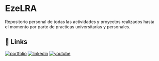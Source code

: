 # EzeLRA
 Repositorio personal de todas las actividades y proyectos realizados hasta el momento por parte de practicas universitarias y personales.

## 🔗 Links
[![portfolio](https://img.shields.io/badge/Portafolio-gray)](https://ezelra.github.io/portafolio_ELRA/)
[![linkedin](https://img.shields.io/badge/Linkden-blue)](https://www.linkedin.com/in/ezequiel-ramos-8705a7248/)
[![youtube](https://img.shields.io/badge/Youtube-red)](https://www.youtube.com/channel/UCf1gLwjL6owpPYezmdh1xJw)
